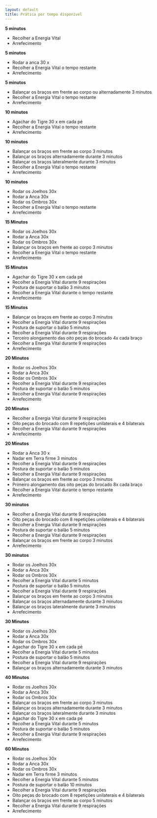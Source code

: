 ```yaml
---
layout: default
title: Prática por tempo disponível
---
```

**5 minutos**

+ Recolher a Energia Vital
+ Arrefecimento

**5 minutos**

+ Rodar a anca 30 x
+ Recolher a Energia Vital o tempo restante
+ Arrefecimento

**5 minutos**

+ Balançar os braços em frente ao corpo ou alternadamente 3 minutos
+ Recolher a Energia Vital o tempo restante
+ Arrefecimento

**10 minutos**

+ Agachar do Tigre 30 x em cada pé
+ Recolher a Energia Vital o tempo restante
+ Arrefecimento

**10 minutos**

+ Balançar os braços em frente ao corpo 3 minutos
+ Balançar os braços alternadamente durante 3 minutos
+ Balançar os braços lateralmente durante 3 minutos
+ Recolher a Energia Vital o tempo restante
+ Arrefecimento

**10 minutos**

+ Rodar os Joelhos 30x
+ Rodar a Anca 30x
+ Rodar os Ombros 30x
+ Recolher a Energia Vital o tempo restante
+ Arrefecimento 

**15 Minutos**

+ Rodar os Joelhos 30x
+ Rodar a Anca 30x
+ Rodar os Ombros 30x
+ Balançar os braços em frente ao corpo 3 minutos
+ Recolher a Energia Vital o tempo restante
+ Arrefecimento

**15 Minutos**

+ Agachar do Tigre 30 x em cada pé
+ Recolher a Energia Vital durante 9 respirações 
+ Postura de suportar o balão 3 minutos
+ Recolher a Energia Vital durante o tempo restante 
+ Arrefecimento 

**15 Minutos**

+ Balançar os braços em frente ao corpo 3 minutos
+ Recolher a Energia Vital durante 9 respirações 
+ Postura de suportar o balão 5 minutos
+ Recolher a Energia Vital durante 9 respirações 
+ Terceiro alongamento das oito peças do brocado 4x cada braço
+ Recolher a Energia Vital durante 9 respirações
+ Arrefecimento 

**20 Minutos**

+ Rodar os Joelhos 30x
+ Rodar a Anca 30x
+ Rodar os Ombros 30x
+ Recolher a Energia Vital durante 9 respirações 
+ Postura de suportar o balão 5 minutos
+ Recolher a Energia Vital durante 9 respirações 
+ Arrefecimento 

**20 Minutos**

+ Recolher a Energia Vital durante 9 respirações 
+ Oito peças do brocado com 8 repetições unilaterais e 4 bilaterais
+ Recolher a Energia Vital durante 9 respirações 
+ Arrefecimento 

**20 Minutos**

+ Rodar a Anca 30 x
+ Nadar em Terra firme 3 minutos
+ Recolher a Energia Vital durante 9 respirações 
+ Postura de suportar o balão 5 minutos
+ Recolher a Energia Vital durante 9 respirações
+ Balançar os braços em frente ao corpo 3 minutos
+ Primeiro alongamento das oito peças do brocado 8x cada braço
+ Recolher a Energia Vital durante o tempo restante 
+ Arrefecimento

**30 minutos**

+ Recolher a Energia Vital durante 9 respirações 
+ Oito peças do brocado com 8 repetições unilaterais e 4 bilaterais
+ Recolher a Energia Vital durante 9 respirações 
+ Postura de suportar o balão 5 minutos
+ Recolher a Energia Vital durante 9 respirações
+ Balançar os braços em frente ao corpo 3 minutos
+ Arrefecimento 

**30 minutos**

+ Rodar os Joelhos 30x
+ Rodar a Anca 30x
+ Rodar os Ombros 30x
+ Recolher a Energia Vital durante 5 minutos 
+ Postura de suportar o balão 5 minutos
+ Recolher a Energia Vital durante 9 respirações
+ Balançar os braços em frente ao corpo 3 minutos
+ Balançar os braços alternadamente durante 3 minutos
+ Balançar os braços lateralmente durante 3 minutos
+ Arrefecimento 

**30 Minutos**

+ Rodar os Joelhos 30x
+ Rodar a Anca 30x
+ Rodar os Ombros 30x
+ Agachar do Tigre 30 x em cada pé
+ Recolher a Energia Vital durante 5 minutos 
+ Postura de suportar o balão 5 minutos
+ Recolher a Energia Vital durante 9 respirações
+ Balançar os braços alternadamente durante 3 minutos


**40 Minutos**

+ Rodar os Joelhos 30x
+ Rodar a Anca 30x
+ Rodar os Ombros 30x
+ Balançar os braços em frente ao corpo 3 minutos
+ Balançar os braços alternadamente durante 3 minutos
+ Balançar os braços lateralmente durante 3 minutos
+ Agachar do Tigre 30 x em cada pé
+ Recolher a Energia Vital durante 5 minutos 
+ Postura de suportar o balão 5 minutos
+ Recolher a Energia Vital durante 9 respirações
+ Arrefecimento

**60 Minutos**

+ Rodar os Joelhos 30x
+ Rodar a Anca 30x
+ Rodar os Ombros 30x
+ Nadar em Terra firme 3 minutos
+ Recolher a Energia Vital durante 5 minutos 
+ Postura de suportar o balão 10 minutos
+ Recolher a Energia Vital durante 9 respirações
+ Oito peças do brocado com 8 repetições unilaterais e 4 bilaterais
+ Balançar os braços em frente ao corpo 5 minutos
+ Recolher a Energia Vital durante 9 respirações
+ Arrefecimento

